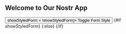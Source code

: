 <script>
  import LoginForm from '../components/LoginForm.svelte';
  import UnstyledLoginForm from '../components/UnstyledLoginForm.svelte';
  let showStyledForm = true;
</script>

<article>
  <h1>Welcome to Our Nostr App</h1>
  <button on:click={() => showStyledForm = !showStyledForm}>
    Toggle Form Style
  </button>
  {#if showStyledForm}
    <LoginForm />
  {:else}
    <UnstyledLoginForm />
  {/if}
  <!-- Other content specific to this page -->
</article>
